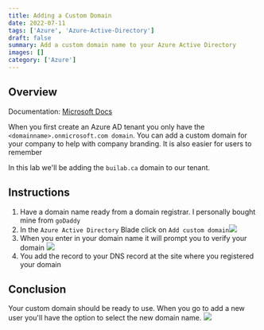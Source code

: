 ```yaml
---
title: Adding a Custom Domain
date: 2022-07-11
tags: ['Azure', 'Azure-Active-Directory']
draft: false
summary: Add a custom domain name to your Azure Active Directory
images: []
category: ['Azure']
---
```


## Overview

Documentation: [Microsoft Docs](https://docs.microsoft.com/en-us/azure/active-directory/fundamentals/add-custom-domain)

When you first create an Azure AD tenant you only have the `<domainname>.onmicrosoft.com domain`. You can add a custom domain for your company to help with company branding. It is also easier for users to remember

In this lab we'll be adding the `builab.ca` domain to our tenant.

## Instructions

1. Have a domain name ready from a domain registrar. I personally bought mine from `goDaddy`
2. In the `Azure Active Directory` Blade click on `Add custom domain`![](https://bui.blob.core.windows.net/labs/Lab_2022_07_11_28_22.webp)
3. When you enter in your domain name it will prompt you to verify your domain ![](https://bui.blob.core.windows.net/labs/Lab_2022_07_11_52_24.webp)
4. You add the record to your DNS record at the site where you registered your domain

## Conclusion

Your custom domain should be ready to use. When you go to add a new user you'll have the option to select the new domain name.
![](https://bui.blob.core.windows.net/labs/Lab_2022_07_11_35_26.webp)
